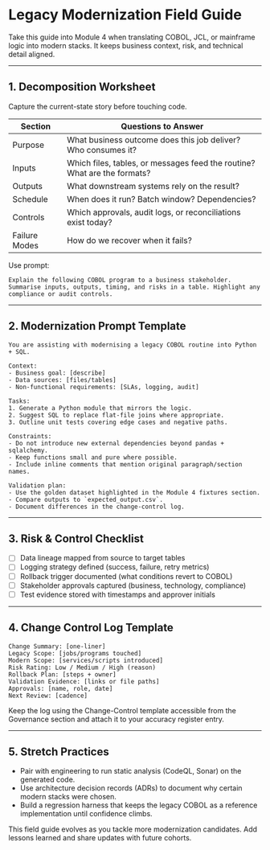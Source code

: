 # Legacy Modernization Field Guide

Take this guide into Module 4 when translating COBOL, JCL, or mainframe logic into modern stacks. It keeps business context, risk, and technical detail aligned.

---

## 1. Decomposition Worksheet

Capture the current-state story before touching code.

| Section | Questions to Answer |
| --- | --- |
| Purpose | What business outcome does this job deliver? Who consumes it? |
| Inputs | Which files, tables, or messages feed the routine? What are the formats? |
| Outputs | What downstream systems rely on the result? |
| Schedule | When does it run? Batch window? Dependencies? |
| Controls | Which approvals, audit logs, or reconciliations exist today? |
| Failure Modes | How do we recover when it fails? |

Use prompt:
```
Explain the following COBOL program to a business stakeholder. Summarise inputs, outputs, timing, and risks in a table. Highlight any compliance or audit controls.
```

---

## 2. Modernization Prompt Template

```
You are assisting with modernising a legacy COBOL routine into Python + SQL.

Context:
- Business goal: [describe]
- Data sources: [files/tables]
- Non-functional requirements: [SLAs, logging, audit]

Tasks:
1. Generate a Python module that mirrors the logic.
2. Suggest SQL to replace flat-file joins where appropriate.
3. Outline unit tests covering edge cases and negative paths.

Constraints:
- Do not introduce new external dependencies beyond pandas + sqlalchemy.
- Keep functions small and pure where possible.
- Include inline comments that mention original paragraph/section names.

Validation plan:
- Use the golden dataset highlighted in the Module 4 fixtures section.
- Compare outputs to `expected_output.csv`.
- Document differences in the change-control log.
```

---

## 3. Risk & Control Checklist

- [ ] Data lineage mapped from source to target tables
- [ ] Logging strategy defined (success, failure, retry metrics)
- [ ] Rollback trigger documented (what conditions revert to COBOL)
- [ ] Stakeholder approvals captured (business, technology, compliance)
- [ ] Test evidence stored with timestamps and approver initials

---

## 4. Change Control Log Template

```
Change Summary: [one-liner]
Legacy Scope: [jobs/programs touched]
Modern Scope: [services/scripts introduced]
Risk Rating: Low / Medium / High (reason)
Rollback Plan: [steps + owner]
Validation Evidence: [links or file paths]
Approvals: [name, role, date]
Next Review: [cadence]
```

Keep the log using the Change-Control template accessible from the Governance section and attach it to your accuracy register entry.

---

## 5. Stretch Practices

- Pair with engineering to run static analysis (CodeQL, Sonar) on the generated code.
- Use architecture decision records (ADRs) to document why certain modern stacks were chosen.
- Build a regression harness that keeps the legacy COBOL as a reference implementation until confidence climbs.

This field guide evolves as you tackle more modernization candidates. Add lessons learned and share updates with future cohorts.
